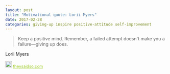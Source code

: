 ```yaml
---
layout: post
title: "Motivational quote: Lorii Myers"
date: 2017-02-28
categories: giving-up inspire positive-attitude self-improvement
---
```

> Keep a positive mind. Remember, a failed attempt doesn't make you a failure—giving up does.

Lorii Myers

<span style="z-index:50;font-size:0.9em;"><img src="https://theysaidso.com/branding/theysaidso.png" height="20" width="20" alt="theysaidso.com"/><a href="https://theysaidso.com" title="Powered by quotes from theysaidso.com" style="color: #9fcc25; margin-left: 4px; vertical-align: middle;">theysaidso.com</a></span>
